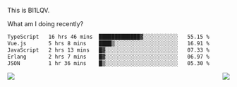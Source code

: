 This is BI1LQV.

What am I doing recently?

<!--START_SECTION:waka-->

```txt
TypeScript   16 hrs 46 mins  █████████████▓░░░░░░░░░░░   55.15 %
Vue.js       5 hrs 8 mins    ████▒░░░░░░░░░░░░░░░░░░░░   16.91 %
JavaScript   2 hrs 13 mins   █▓░░░░░░░░░░░░░░░░░░░░░░░   07.33 %
Erlang       2 hrs 7 mins    █▓░░░░░░░░░░░░░░░░░░░░░░░   06.97 %
JSON         1 hr 36 mins    █▒░░░░░░░░░░░░░░░░░░░░░░░   05.30 %
```

<!--END_SECTION:waka-->
<img align="right" src="https://github-readme-stats.vercel.app/api?username=bi1lqv&show_icons=true&count_private=true">

<img src="https://metrics.lecoq.io/bi1lqv?template=classic&base.activity=0&base.community=0&base.repositories=0&base.metadata=0&isocalendar=1&base=header%2C%20activity%2C%20community%2C%20repositories%2C%20metadata&base.indepth=false&base.hireable=false&isocalendar=false&isocalendar.duration=full-year&config.timezone=Asia%2FShanghai">
